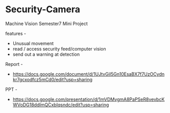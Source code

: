 # Security-Camera

Machine Vision Semester7 Mini Project

features -

- Unusual movement
- read / access security feed/computer vision
- send out a warning at detection

Report - 
- https://docs.google.com/document/d/1UJtvGiI5Gn10EsaBX7f7UzOCydnkr7gcxodfcz5mCd0/edit?usp=sharing

PPT - 
- https://docs.google.com/presentation/d/1mVDMvgmA8PaPSeR8vevbcKWVoDG18ddImQCxbIqsndc/edit?usp=sharing
